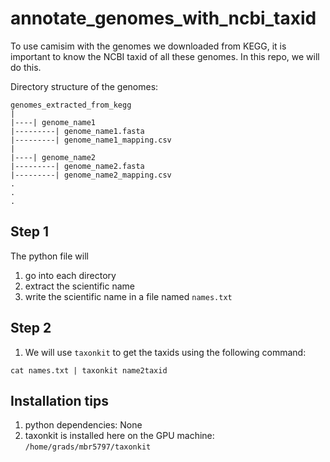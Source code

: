 # annotate_genomes_with_ncbi_taxid
To use camisim with the genomes we downloaded from KEGG, it is important to know the NCBI taxid of all these genomes. In this repo, we will do this.

Directory structure of the genomes:

```
genomes_extracted_from_kegg
|
|----| genome_name1
|---------| genome_name1.fasta
|---------| genome_name1_mapping.csv
|
|----| genome_name2
|---------| genome_name2.fasta
|---------| genome_name2_mapping.csv
.
.
.
```

## Step 1
The python file will
1. go into each directory
1. extract the scientific name
1. write the scientific name in a file named `names.txt`

## Step 2
1. We will use `taxonkit` to get the taxids using the following command:
```
cat names.txt | taxonkit name2taxid
```

## Installation tips
1. python dependencies: None
1. taxonkit is installed here on the GPU machine: `/home/grads/mbr5797/taxonkit`